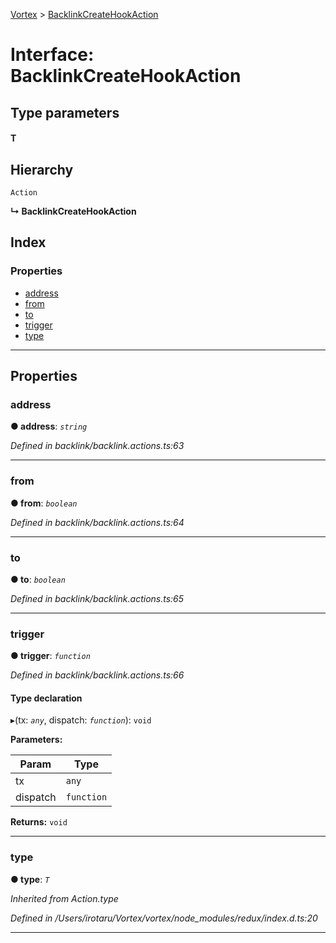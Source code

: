 [Vortex](../README.md) > [BacklinkCreateHookAction](../interfaces/backlinkcreatehookaction.md)

# Interface: BacklinkCreateHookAction

## Type parameters
#### T 
## Hierarchy

 `Action`

**↳ BacklinkCreateHookAction**

## Index

### Properties

* [address](backlinkcreatehookaction.md#address)
* [from](backlinkcreatehookaction.md#from)
* [to](backlinkcreatehookaction.md#to)
* [trigger](backlinkcreatehookaction.md#trigger)
* [type](backlinkcreatehookaction.md#type)

---

## Properties

<a id="address"></a>

###  address

**● address**: *`string`*

*Defined in backlink/backlink.actions.ts:63*

___
<a id="from"></a>

###  from

**● from**: *`boolean`*

*Defined in backlink/backlink.actions.ts:64*

___
<a id="to"></a>

###  to

**● to**: *`boolean`*

*Defined in backlink/backlink.actions.ts:65*

___
<a id="trigger"></a>

###  trigger

**● trigger**: *`function`*

*Defined in backlink/backlink.actions.ts:66*

#### Type declaration
▸(tx: *`any`*, dispatch: *`function`*): `void`

**Parameters:**

| Param | Type |
| ------ | ------ |
| tx | `any` |
| dispatch | `function` |

**Returns:** `void`

___
<a id="type"></a>

###  type

**● type**: *`T`*

*Inherited from Action.type*

*Defined in /Users/irotaru/Vortex/vortex/node_modules/redux/index.d.ts:20*

___

